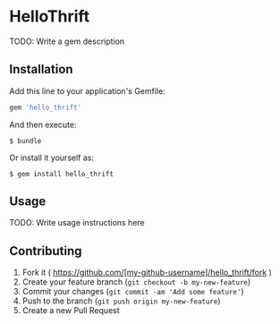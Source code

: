 # HelloThrift

TODO: Write a gem description

## Installation

Add this line to your application's Gemfile:

```ruby
gem 'hello_thrift'
```

And then execute:

    $ bundle

Or install it yourself as:

    $ gem install hello_thrift

## Usage

TODO: Write usage instructions here

## Contributing

1. Fork it ( https://github.com/[my-github-username]/hello_thrift/fork )
2. Create your feature branch (`git checkout -b my-new-feature`)
3. Commit your changes (`git commit -am 'Add some feature'`)
4. Push to the branch (`git push origin my-new-feature`)
5. Create a new Pull Request
